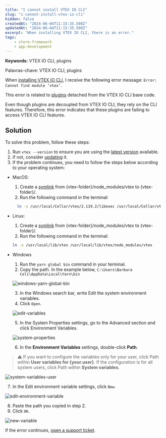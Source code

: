 ```yaml
---
title: "I cannot install VTEX IO CLI"
slug: "i-cannot-install-vtex-io-cli"
hidden: false
createdAt: "2024-06-04T11:15:35.508Z"
updatedAt: "2024-06-04T11:15:35.508Z"
excerpt: "When installing VTEX IO CLI, there is an error."
tags:
    - store-framework
    - app-development
---
```


**Keywords:** VTEX IO CLI, plugins

Palavras-chave: VTEX IO CLI, plugins

When [installing VTEX IO CLI](https://developers.vtex.com/docs/guides/vtex-io-documentation-vtex-io-cli-install), I receive the following error message: `Error: Cannot find module ‘vtex’`.

This error is related to [plugins](https://developers.vtex.com/docs/guides/vtex-io-documentation-vtex-io-cli-plugins) detached from the VTEX IO CLI base code.

Even though plugins are decoupled from VTEX IO CLI, they rely on the CLI features. Therefore, this error indicates that these plugins are failing to access VTEX IO CLI features.

## Solution

To solve this problem, follow these steps:

1. Run `vtex --version` to ensure you are using the [latest version](https://github.com/vtex/toolbelt/blob/3.x/CHANGELOG.md) available.
2. If not, consider [updating](https://developers.vtex.com/docs/guides/vtex-io-documentation-vtex-io-cli-update) it.
3. If the problem continues, you need to follow the steps below according to your operating system:

- MacOS:
  1. Create a [symlink](https://en.wikipedia.org/wiki/Symbolic_link) from {vtex-folder}/node_modules/vtex to {vtex-folder}/.
  2. Run the following command in the terminal:

  ```sh
 	ln -s /usr/local/Cellar/vtex/2.119.2/libexec /usr/local/Cellar/vtex/2.119.2/libexec/node_modules/vtex
  ```

- Linux:
  1. Create a [symlink](https://en.wikipedia.org/wiki/Symbolic_link) from {vtex-folder}/node_modules/vtex to {vtex-folder}/.
  2. Run the following command in the terminal:

  ```sh
  ln -s /usr/local/lib/vtex /usr/local/lib/vtex/node_modules/vtex
 	```

- Windows
  1. Run the `yarn global bin` command in your terminal.
  2. Copy the path. In the example below, `C:\Users\Barbara Celi\AppData\Local\Yarn\bin`

  ![windows-yarn-global-bin](https://cdn.jsdelivr.net/gh/vtexdocs/dev-portal-content@main/docs/troubleshooting/vtex-io/windows-yarn-global-bin.png)
 
  3. In the Windows search bar, write Edit the system environment variables.
  4. Click `Open`.

   ![edit-variables](https://cdn.jsdelivr.net/gh/vtexdocs/dev-portal-content@main/docs/troubleshooting/vtex-io/windows-search-en.png)
 
  5. In the System Properties settings, go to the Advanced section and click Environment Variables.

  ![system-properties](https://cdn.jsdelivr.net/gh/vtexdocs/dev-portal-content@main/docs/troubleshooting/vtex-io/environment-variables-en.png)

  6. In the **Environment Variables** settings, double-click **Path**. 

>⚠️ If you want to configure the variables only for your user, click Path within **User variables for {your.user}**. If the configuration is for all system users, click Path within **System variables**.

  ![system-variables-user](https://cdn.jsdelivr.net/gh/vtexdocs/dev-portal-content@main/docs/troubleshooting/vtex-io/system-variables-en.png)

  7. In the Edit environment variable settings, click `New`.

  ![edit-environment-variable](https://cdn.jsdelivr.net/gh/vtexdocs/dev-portal-content@main/docs/troubleshooting/vtex-io/new-variable-en.png)

  8. Paste the path you copied in step 2.
  9. Click `OK`.

  ![new-variable](https://cdn.jsdelivr.net/gh/vtexdocs/dev-portal-content@main/docs/troubleshooting/vtex-io/new-variable-2-en.png)

  If the error continues, [open a support ticket](https://help-tickets.vtex.com/smartlink/sso/login/zendesk).
